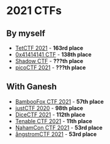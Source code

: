 # 2021 CTFs

## By myself

- [TetCTF 2021](https://ctftime.org/event/1213) - **163rd place**
- [0x41414141 CTF](https://ctftime.org/event/1249) - **138th place**
- [Shadow CTF](https://ctftime.org/event/1245) - **???th place**
- [picoCTF 2021](https://ctftime.org/event/1310) - **???th place**

## With Ganesh

- [BambooFox CTF 2021](https://ctftime.org/event/1234) - **57th place**
- [justCTF 2020](https://ctftime.org/event/1050) - **98th place**
- [DiceCTF 2021](https://ctftime.org/event/1236) - **112th place**
- [Tenable CTF 2021](https://ctftime.org/event/1266) - **11th place**
- [NahamCon CTF 2021](https://ctftime.org/event/1281) - **53rd place**
- [ångstromCTF 2021](https://ctftime.org/event/1265) - **53rd place**
